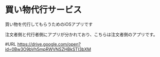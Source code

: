 # 買い物代行サービス

買い物を代行してもらうためのiOSアプリです

注文者側と代行者側にアプリが分かれており、こちらは注文者側のアプリです。

#URL https://drive.google.com/open?id=0Bw3O9bVh5mpRWVNSZHBkSTI3bXM
